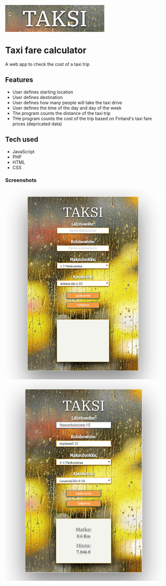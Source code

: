 ![](images/Screenshot1.png)

# Taxi fare calculator
A web app to check the cost of a taxi trip

## Features

* User defines starting location
* User defines destination
* User defines how many people will take the taxi drive
* User defines the time of the day and day of the week
* The program counts the distance of the taxi trip
* THe program counts the cost of the trip based on Finland's taxi fare prices (depricated data)

## Tech used

* JavaScript
* PHP
* HTML
* CSS

### Screenshots

![](images/Screenshot2.png)
![](images/Screenshot3.png)
